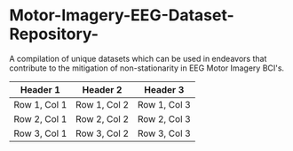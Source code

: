# Motor-Imagery-EEG-Dataset-Repository-
A compilation of unique datasets which can be used in endeavors that contribute to the mitigation of non-stationarity in EEG Motor Imagery BCI's. 


| Header 1 | Header 2 | Header 3 |
|----------|----------|----------|
| Row 1, Col 1 | Row 1, Col 2 | Row 1, Col 3 |
| Row 2, Col 1 | Row 2, Col 2 | Row 2, Col 3 |
| Row 3, Col 1 | Row 3, Col 2 | Row 3, Col 3 |
